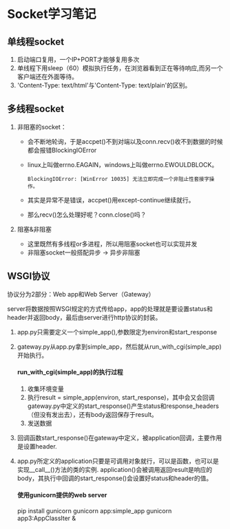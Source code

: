 # Socket学习笔记

## 单线程socket
1. 启动端口复用，一个IP+PORT才能够复用多次
2. 单线程下用sleep（60）模拟执行任务，在浏览器看到正在等待响应,而另一个客户端还在外面等待。
3. 'Content-Type: text/html'与'Content-Type: text/plain'的区别。

## 多线程socket
1. 非阻塞的socket：

    * 会不断地轮询，于是accpet()不到对端以及conn.recv()收不到数据的时候都会报错BlockingIOError
    * linux上叫做errno.EAGAIN，windows上叫做errno.EWOULDBLOCK。

        `BlockingIOError: [WinError 10035] 无法立即完成一个非阻止性套接字操作。`
    
    * 其实是异常不是错误，accpet()用except-continue继续就行。
    * 那么recv()怎么处理好呢？conn.close()吗？

2. 阻塞&非阻塞

    * 这里既然有多线程or多进程，所以用阻塞socket也可以实现并发
    * 非阻塞socket一般搭配异步 -> 异步非阻塞 
    
## WSGI协议
协议分为2部分：Web app和Web Server（Gateway）
 
 server将数据按照WSGI规定的方式传给app，app的处理就是要设置status和header并返回body，最后由server进行http协议的封装。
 1. app.py只需要定义一个simple_app(),参数限定为environ和start_response
 2. gateway.py从app.py拿到simple_app，然后就从run_with_cgi(simple_app)开始执行。
 
    #### run_with_cgi(simple_app)的执行过程
    1. 收集环境变量
    2. 执行result = simple_app(environ, start_response)，其中会又会回调gateway.py中定义的start_response()产生status和response_headers（但没有发出去），还有body返回保存于result。
    3. 发送数据
 3. 回调函数start_response()在gateway中定义，被application回调，主要作用是设置header.
 4. app.py所定义的application只要是可调用对象就行，可以是函数，也可以是实现__call__()方法的类的实例.
    application()会被调用返回result是响应的body，其执行中回调的start_response()会设置好status和header的值。
    
    #### 使用gunicorn提供的web server
    pip install gunicorn
    gunicorn app:simple_app
    gunicorn app3:AppClassIter &        

